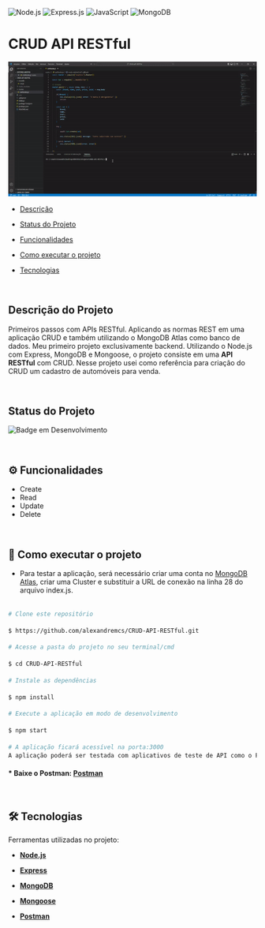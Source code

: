 ![Node.js](https://img.shields.io/badge/Node.js-43853D?style=for-the-badge&logo=node.js&logoColor=white)
![Express.js](https://img.shields.io/badge/Express.js-404D59?style=for-the-badge)
![JavaScript](https://img.shields.io/badge/javascript-%23323330.svg?style=for-the-badge&logo=javascript&logoColor=%23F7DF1E)
![MongoDB](https://img.shields.io/badge/MongoDB-4EA94B?style=for-the-badge&logo=mongodb&logoColor=white)


#  CRUD API RESTful

![project-demo](https://raw.githubusercontent.com/alexandremcs/CRUD-API-RESTful/main/assets/project-demo-gif.gif)

- [Descrição](#descrição-do-projeto)

- [Status do Projeto](#status-do-projeto)

- [Funcionalidades](#⚙️-funcionalidades)

- [Como executar o projeto](#🚀-como-executar-o-projeto)

- [Tecnologias](#🛠-tecnologias)

<br>

##  Descrição do Projeto

Primeiros passos com APIs RESTful. Aplicando as normas REST em uma aplicação CRUD e também utilizando o MongoDB Atlas como banco de dados. Meu primeiro projeto exclusivamente backend. Utilizando o Node.js com Express, MongoDB e Mongoose, o projeto consiste em uma **API RESTful** com CRUD. Nesse projeto usei como referência para criação do CRUD um cadastro de automóveis para venda.

<br>

##  Status do Projeto

![Badge em Desenvolvimento](http://img.shields.io/static/v1?label=STATUS&message=FINALIZADO&color=GREEN&style=for-the-badge)

<br>

##  ⚙️ Funcionalidades
- Create
- Read
- Update
- Delete

<br>

##  🚀 Como executar o projeto

* Para testar a aplicação, será necessário criar uma conta no [MongoDB Atlas](https://www.mongodb.com/atlas), criar uma Cluster e substituir a URL de conexão na linha 28 do arquivo index.js.

```bash

# Clone este repositório

$ https://github.com/alexandremcs/CRUD-API-RESTful.git

# Acesse a pasta do projeto no seu terminal/cmd

$ cd CRUD-API-RESTful

# Instale as dependências

$ npm install

# Execute a aplicação em modo de desenvolvimento

$ npm start

# A aplicação ficará acessível na porta:3000
A aplicação poderá ser testada com aplicativos de teste de API como o Postman (link abaixo).

```
#### * Baixe o Postman:  [ Postman ](https://www.postman.com/)

<br>

##  🛠 Tecnologias

Ferramentas utilizadas no projeto:

- **[Node.js](https://nodejs.org/)**

- **[Express](https://expressjs.com/)**

- **[MongoDB](https://www.mongodb.com/)**

- **[Mongoose](https://mongoosejs.com/)**

- **[Postman](https://www.postman.com/)**
